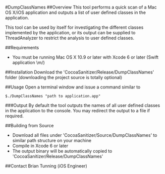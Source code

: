 #DumpClassNames
##Overview
This tool performs a quick scan of a Mac OS X/iOS application and outputs a list of user defined classes in the application.

This tool can be used by itself for investigating the different classes implemented by the application, or its output can be supplied to ThreadAnalyzer to restrict the analysis to user defined classes.

##Requirements
* You must be running Mac OS X 10.9 or later with Xcode 6 or later (Swift application \m/)

##Installation
Download the 'CocoaSanitizer/Release/DumpClassNames' folder (downloading the project source is totally optional)

##Usage
Open a terminal window and issue a command similar to 

```
$./DumpClassNames "path to application.app"
```

###Output
By default the tool outputs the names of all user defined classes in the application to the console. You may redirect the output to a file if required. 

##Building from Source
* Download all files under 'CocoaSanitizer/Source/DumpClassNames' to similar path structure on your machine
* Compile in Xcode 6 or later
* The output binary will be automatically copied to 'CocoaSanitizer/Release/DumpClassNames'

##Contact
Brian Tunning (iOS Engineer)<br />
